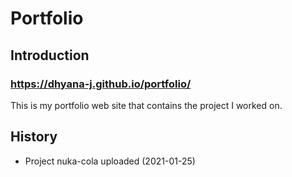 # Portfolio

## Introduction

### https://dhyana-j.github.io/portfolio/

This is my portfolio web site that contains the project I worked on.

## History

-   Project nuka-cola uploaded (2021-01-25)
